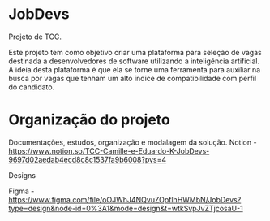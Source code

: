 # JobDevs
Projeto de TCC.

Este projeto tem como objetivo criar uma plataforma para seleção de vagas destinada a desenvolvedores de software utilizando a inteligência artificial. A ideia desta plataforma é que ela se torne uma ferramenta para auxiliar na busca por vagas que tenham um alto índice de compatibilidade com perfil do candidato.


# Organização do projeto
Documentações, estudos, organização e modalagem da solução.
Notion - https://www.notion.so/TCC-Camille-e-Eduardo-K-JobDevs-9697d02aedab4ecd8c8c1537fa9b6008?pvs=4


Designs

Figma - https://www.figma.com/file/oOJWhJ4NQvuZOpflhHWMbN/JobDevs?type=design&node-id=0%3A1&mode=design&t=wtkSvpJvZTjcosaU-1
